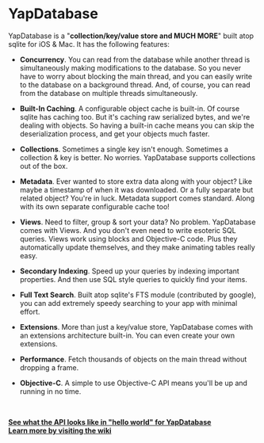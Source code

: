 YapDatabase
===========

YapDatabase is a "**collection/key/value store and MUCH MORE**" built atop sqlite for iOS & Mac.
It has the following features:

* **Concurrency**. You can read from the database while another thread is simultaneously making modifications to the database. So you never have to worry about blocking the main thread, and you can easily write to the database on a background thread. And, of course, you can read from the database on multiple threads simultaneously.

* **Built-In Caching**. A configurable object cache is built-in. Of course sqlite has caching too. But it's caching raw serialized bytes, and we're dealing with objects. So having a built-in cache means you can skip the deserialization process, and get your objects much faster.

* **Collections**. Sometimes a single key isn't enough. Sometimes a collection & key is better. No worries. YapDatabase supports collections out of the box.

* **Metadata**. Ever wanted to store extra data along with your object? Like maybe a timestamp of when it was downloaded. Or a fully separate but related object? You're in luck. Metadata support comes standard. Along with its own separate configurable cache too!

* **Views**. Need to filter, group & sort your data? No problem. YapDatabase comes with Views. And you don't even need to write esoteric SQL queries. Views work using blocks and Objective-C code. Plus they automatically update themselves, and they make animating tables really easy.
 
* **Secondary Indexing**. Speed up your queries by indexing important properties. And then use SQL style queries to quickly find your items.

* **Full Text Search**. Built atop sqlite's FTS module (contributed by google), you can add extremely speedy searching to your app with minimal effort.

* **Extensions**. More than just a key/value store, YapDatabase comes with an extensions architecture built-in. You can even create your own extensions.
 
* **Performance**. Fetch thousands of objects on the main thread without dropping a frame.

* **Objective-C**. A simple to use Objective-C API means you'll be up and running in no time.

<br/>

**[See what the API looks like in "hello world" for YapDatabase](https://github.com/yaptv/YapDatabase/wiki/Hello-World)**<br/>
**[Learn more by visiting the wiki](https://github.com/yaptv/YapDatabase/wiki)**<br/>
